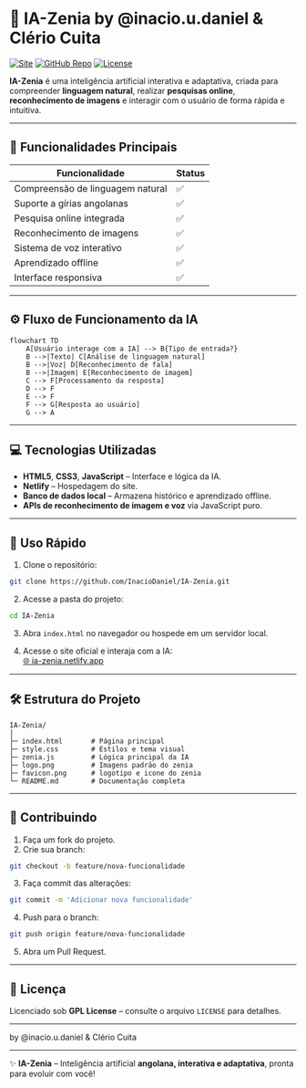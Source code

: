 
# 🌟 IA-Zenia by @inacio.u.daniel & Clério Cuita

[![Site](https://img.shields.io/badge/Visite-Site-blue)](https://ia-zenia.netlify.app)
[![GitHub Repo](https://img.shields.io/badge/GitHub-IA--Zenia-black)](https://github.com/InacioDaniel/IA-Zenia)
[![License](https://img.shields.io/badge/Licença-GPL-blue)](LICENSE)

**IA-Zenia** é uma inteligência artificial interativa e adaptativa, criada para compreender **linguagem natural**, realizar **pesquisas online**, **reconhecimento de imagens** e interagir com o usuário de forma rápida e intuitiva.  

---

## 🎯 Funcionalidades Principais

| Funcionalidade | Status |
|----------------|--------|
| Compreensão de linguagem natural | ✅ |
| Suporte a gírias angolanas | ✅ |
| Pesquisa online integrada | ✅ |
| Reconhecimento de imagens | ✅ |
| Sistema de voz interativo | ✅ |
| Aprendizado offline | ✅ |
| Interface responsiva | ✅ |

---

## ⚙️ Fluxo de Funcionamento da IA

```mermaid
flowchart TD
    A[Usuário interage com a IA] --> B{Tipo de entrada?}
    B -->|Texto| C[Análise de linguagem natural]
    B -->|Voz| D[Reconhecimento de fala]
    B -->|Imagem| E[Reconhecimento de imagem]
    C --> F[Processamento da resposta]
    D --> F
    E --> F
    F --> G[Resposta ao usuário]
    G --> A
```

---

## 💻 Tecnologias Utilizadas

- **HTML5**, **CSS3**, **JavaScript** – Interface e lógica da IA.  
- **Netlify** – Hospedagem do site.  
- **Banco de dados local** – Armazena histórico e aprendizado offline.  
- **APIs de reconhecimento de imagem e voz** via JavaScript puro.  

---

## 🚀 Uso Rápido

1. Clone o repositório:

```bash
git clone https://github.com/InacioDaniel/IA-Zenia.git
```

2. Acesse a pasta do projeto:

```bash
cd IA-Zenia
```

3. Abra `index.html` no navegador ou hospede em um servidor local.  

4. Acesse o site oficial e interaja com a IA:  
[🌐 ia-zenia.netlify.app](https://ia-zenia.netlify.app)

---

## 🛠 Estrutura do Projeto

```
IA-Zenia/
│
├─ index.html       # Página principal
├─ style.css        # Estilos e tema visual
├─ zenia.js         # Lógica principal da IA
├─ logo.png         # Imagens padrão do zenia
├─ favicon.png      # logotipo e icone do zenia
└─ README.md        # Documentação completa
```

---

## 🤝 Contribuindo

1. Faça um fork do projeto.  
2. Crie sua branch:  
```bash
git checkout -b feature/nova-funcionalidade
```  
3. Faça commit das alterações:  
```bash
git commit -m 'Adicionar nova funcionalidade'
```  
4. Push para o branch:  
```bash
git push origin feature/nova-funcionalidade
```  
5. Abra um Pull Request.

---

## 📜 Licença

Licenciado sob **GPL License** – consulte o arquivo `LICENSE` para detalhes.

---

by @inacio.u.daniel & Clério Cuita

---

✨ **IA-Zenia** – Inteligência artificial **angolana, interativa e adaptativa**, pronta para evoluir com você!
